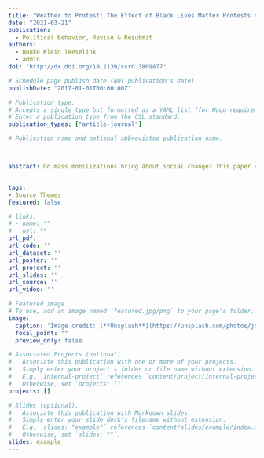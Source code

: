 ```yaml
---
title: "Weather to Protest: The Effect of Black Lives Matter Protests on the 2020 Presidential Election"
date: "2021-03-21"
publication: 
  - Political Behavior, Revise & Resubmit
authors: 
  - Bouke Klein Teeselink
  - admin
doi: "http://dx.doi.org/10.2139/ssrn.3809877"

# Schedule page publish date (NOT publication's date).
publishDate: "2017-01-01T00:00:00Z"

# Publication type.
# Accepts a single type but formatted as a YAML list (for Hugo requirements).
# Enter a publication type from the CSL standard.
publication_types: ["article-journal"]

# Publication name and optional abbreviated publication name.



abstract: Do mass mobilizations bring about social change? This paper explores this question by studying the impact of the Black Lives Matter protests that erupted after George Floyd’s death on the 2020 presidential election. We show, through an IV and a Diff-in-Diff approach, that variation in protesting activity caused increased support for the Democratic party in counties with heightened protest activity. Our analysis examines the effects of these protests not only on voting but also on public opinion. By distinguishing between the short-term backlash and the long-term effect on racial attitudes and voting behavior, we provide causal evidence of the protests' overall effect, as well as insights into the timeline and mechanisms through which this influence materialized. We show that the observed effects cannot be fully attributed to changes in turnout, and that protests also engender shifts in people’s attitudes about racial disparities.


tags:
- Source Themes
featured: false

# links:
# - name: ""
#   url: ""
url_pdf: 
url_code: ''
url_dataset: ''
url_poster: ''
url_project: ''
url_slides: ''
url_source: ''
url_video: ''

# Featured image
# To use, add an image named `featured.jpg/png` to your page's folder. 
image:
  caption: 'Image credit: [**Unsplash**](https://unsplash.com/photos/jdD8gXaTZsc)'
  focal_point: ""
  preview_only: false

# Associated Projects (optional).
#   Associate this publication with one or more of your projects.
#   Simply enter your project's folder or file name without extension.
#   E.g. `internal-project` references `content/project/internal-project/index.md`.
#   Otherwise, set `projects: []`.
projects: []

# Slides (optional).
#   Associate this publication with Markdown slides.
#   Simply enter your slide deck's filename without extension.
#   E.g. `slides: "example"` references `content/slides/example/index.md`.
#   Otherwise, set `slides: ""`.
slides: example
---
```

